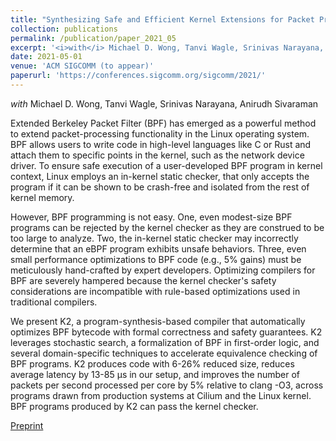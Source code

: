 ```yaml
---
title: "Synthesizing Safe and Efficient Kernel Extensions for Packet Processing"
collection: publications
permalink: /publication/paper_2021_05
excerpt: '<i>with</i> Michael D. Wong, Tanvi Wagle, Srinivas Narayana, Anirudh Sivaraman'
date: 2021-05-01
venue: 'ACM SIGCOMM (to appear)'
paperurl: 'https://conferences.sigcomm.org/sigcomm/2021/'
---
```

<i>with</i> Michael D. Wong, Tanvi Wagle, Srinivas Narayana, Anirudh Sivaraman

Extended Berkeley Packet Filter (BPF) has emerged as a powerful method to extend packet-processing functionality in the Linux operating system. BPF allows users to write code in high-level languages like C or Rust and attach them to specific points in the kernel, such as the network device driver. To ensure safe execution of a user-developed BPF program in kernel context, Linux employs an in-kernel static checker, that only accepts the program if it can be shown to be crash-free and isolated from the rest of kernel memory.

However, BPF programming is not easy. One, even modest-size BPF programs can be rejected by the kernel checker as they are construed to be too large to analyze. Two, the in-kernel static checker may incorrectly determine that an eBPF program exhibits unsafe behaviors. Three, even small performance optimizations to BPF code (e.g., 5% gains) must be meticulously hand-crafted by expert developers. Optimizing compilers for BPF are severely hampered because the kernel checker's safety considerations are incompatible with rule-based optimizations used in traditional compilers.

We present K2, a program-synthesis-based compiler that automatically optimizes BPF bytecode with formal correctness and safety guarantees. K2 leverages stochastic search, a formalization of BPF in first-order logic, and several domain-specific techniques to accelerate equivalence checking of BPF programs. K2 produces code with 6-26% reduced size, reduces average latency by 13-85 μs in our setup, and improves the number of packets per second processed per core by 5% relative to clang -O3, across programs drawn from production systems at Cilium and the Linux kernel. BPF programs produced by K2 can pass the kernel checker.


[Preprint](https://arxiv.org/pdf/2103.00022.pdf)